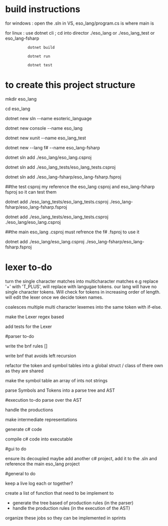 # build instructions
 for windows : open the .sln in VS,  eso_lang/program.cs is where main is

 for linux : use dotnet cli ; cd into director ./eso_lang or ./eso_lang_test or eso_lang-fsharp

              dotnet build

              dotnet run

              dotnet test

# to create this project structure

mkdir eso_lang  

cd eso_lang

dotnet new sln --name esoteric_language

dotnet new console --name eso_lang

dotnet new xunit --name eso_lang_test

dotnet new --lang f# --name eso_lang-fsharp

dotnet sln add ./eso_lang/eso_lang.csproj

dotnet sln add ./eso_lang_tests/eso_lang_tests.csproj

dotnet sln add ./eso_lang-fsharp/eso_lang-fsharp.fsproj

##the test csproj my reference the eso_lang csproj and eso_lang-fsharp fsproj so it can test them

dotnet add ./eso_lang_tests/eso_lang_tests.csproj ./eso_lang-fsharp/eso_lang-fsharp.fsproj

dotnet add ./eso_lang_tests/eso_lang_tests.csproj ./eso_lang/eso_lang.csproj

##the main eso_lang .csproj must refrence the f# .fsproj to use it

dotnet add  ./eso_lang/eso_lang.csproj  ./eso_lang-fsharp/eso_lang-fsharp.fsproj

# lexer to-do
turn the single character matches into multicharacter matches e.g replace '+' with 'T_PLUS', will replace with langugae tokens. our lang will have no single character tokens. Will check for tokens in increasing order of length.
will edit the lexer once we decide token names.


coalesces multiple multi character lexemes into the same token with if-else.

make the Lexer regex based

add tests for the Lexer

#parser to-do

write the bnf rules []

write bnf that avoids left recursion

refactor the token and symbol tables into a global struct / class of there own as they are shared

make the symbol table an array of ints not strings

parse Symbols and Tokens into a parse tree and AST

#execution to-do
parse over the AST

handle the productions

make intermediate representations

generate c# code

compile c# code into executable

#gui to do

ensure its decoupled maybe add another c# project,  add it to the .sln and reference the main eso_lang project

#general to do

keep a live log each or together?

create a list of function that need to be implement to
- generate the tree based of production rules (in the parser)
- handle the production rules (in the execution of the AST)

organize these jobs so they can be implemented in sprints
